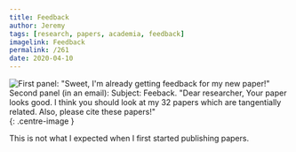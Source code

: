 ```yaml
---
title: Feedback
author: Jeremy
tags: [research, papers, academia, feedback]
imagelink: Feedback
permalink: /261
date: 2020-04-10
---
```


![First panel: "Sweet, I'm already getting feedback for my new paper!" Second panel (in an email): Subject: Feeback. "Dear researcher, Your paper looks good. I think you should look at my 32 papers which are tangentially related. Also, please cite these papers!"](https://res.cloudinary.com/dh3hm8pb7/image/upload/c_scale,q_auto:best,w_615/v1535842782/Handwaving/Published/Feedback.png){: .centre-image }

This is not what I expected when I first started publishing papers.
